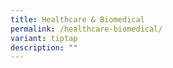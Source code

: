 ```yaml
---
title: Healthcare & Biomedical
permalink: /healthcare-biomedical/
variant: tiptap
description: ""
---
```

